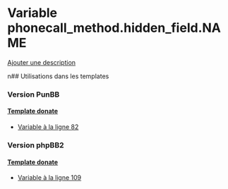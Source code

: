 # Variable phonecall_method.hidden_field.NAME
[Ajouter une description](https://fa-tvars.appspot.com/phonecall_method.hidden_field.NAME)

n## Utilisations dans les templates

### Version PunBB

#### [Template donate](punbb/donate.md)
* [Variable à la ligne 82](../punbb/donate.tpl#L82)

### Version phpBB2

#### [Template donate](subsilver/donate.md)
* [Variable à la ligne 109](../subsilver/donate.tpl#L109)